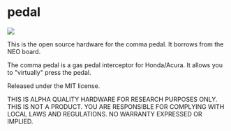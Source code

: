 pedal
=====

<img src="https://github.com/commaai/neo/blob/master/pedal/pedal.jpg">

This is the open source hardware for the comma pedal. It borrows from the NEO board.

The comma pedal is a gas pedal interceptor for Honda/Acura. It allows you to "virtually" press the pedal.

Released under the MIT license.

THIS IS ALPHA QUALITY HARDWARE FOR RESEARCH PURPOSES ONLY. THIS IS NOT A PRODUCT. YOU ARE RESPONSIBLE FOR COMPLYING WITH LOCAL LAWS AND REGULATIONS. NO WARRANTY EXPRESSED OR IMPLIED.

